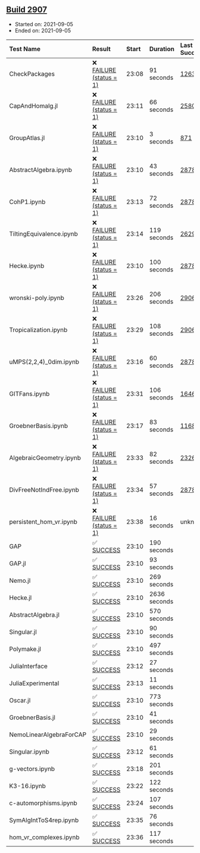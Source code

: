 ## [Build 2907](https://oscarci.mathematik.uni-kl.de/job/oscar-stable/2907/)

* Started on: 2021-09-05
* Ended on: 2021-09-05

| Test Name    | Result | Start | Duration | Last Success | First Failure |
|:-------------|:-------|:------|:---------|:-------------|:--------------|
| CheckPackages | ❌ [FAILURE (status = 1)](https://oscarci.mathematik.uni-kl.de/job/oscar-stable/2907/artifact/logs/build-2907/CheckPackages.log) | 23:08 | 91 seconds | [1263](https://oscarci.mathematik.uni-kl.de/job/oscar-stable/1263/) | [1264](https://oscarci.mathematik.uni-kl.de/job/oscar-stable/1264/) |
| CapAndHomalg.jl | ❌ [FAILURE (status = 1)](https://oscarci.mathematik.uni-kl.de/job/oscar-stable/2907/artifact/logs/build-2907/CapAndHomalg.jl.log) | 23:11 | 66 seconds | [2580](https://oscarci.mathematik.uni-kl.de/job/oscar-stable/2580/) | [2581](https://oscarci.mathematik.uni-kl.de/job/oscar-stable/2581/) |
| GroupAtlas.jl | ❌ [FAILURE (status = 1)](https://oscarci.mathematik.uni-kl.de/job/oscar-stable/2907/artifact/logs/build-2907/GroupAtlas.jl.log) | 23:10 | 3 seconds | [871](https://oscarci.mathematik.uni-kl.de/job/oscar-stable/871/) | [872](https://oscarci.mathematik.uni-kl.de/job/oscar-stable/872/) |
| AbstractAlgebra.ipynb | ❌ [FAILURE (status = 1)](https://oscarci.mathematik.uni-kl.de/job/oscar-stable/2907/artifact/logs/build-2907/AbstractAlgebra.ipynb.log) | 23:10 | 43 seconds | [2878](https://oscarci.mathematik.uni-kl.de/job/oscar-stable/2878/) | [2879](https://oscarci.mathematik.uni-kl.de/job/oscar-stable/2879/) |
| CohP1.ipynb | ❌ [FAILURE (status = 1)](https://oscarci.mathematik.uni-kl.de/job/oscar-stable/2907/artifact/logs/build-2907/CohP1.ipynb.log) | 23:13 | 72 seconds | [2878](https://oscarci.mathematik.uni-kl.de/job/oscar-stable/2878/) | [2879](https://oscarci.mathematik.uni-kl.de/job/oscar-stable/2879/) |
| TiltingEquivalence.ipynb | ❌ [FAILURE (status = 1)](https://oscarci.mathematik.uni-kl.de/job/oscar-stable/2907/artifact/logs/build-2907/TiltingEquivalence.ipynb.log) | 23:14 | 119 seconds | [2629](https://oscarci.mathematik.uni-kl.de/job/oscar-stable/2629/) | [2630](https://oscarci.mathematik.uni-kl.de/job/oscar-stable/2630/) |
| Hecke.ipynb | ❌ [FAILURE (status = 1)](https://oscarci.mathematik.uni-kl.de/job/oscar-stable/2907/artifact/logs/build-2907/Hecke.ipynb.log) | 23:10 | 100 seconds | [2878](https://oscarci.mathematik.uni-kl.de/job/oscar-stable/2878/) | [2879](https://oscarci.mathematik.uni-kl.de/job/oscar-stable/2879/) |
| wronski-poly.ipynb | ❌ [FAILURE (status = 1)](https://oscarci.mathematik.uni-kl.de/job/oscar-stable/2907/artifact/logs/build-2907/wronski-poly.ipynb.log) | 23:26 | 206 seconds | [2906](https://oscarci.mathematik.uni-kl.de/job/oscar-stable/2906/) | [2907](https://oscarci.mathematik.uni-kl.de/job/oscar-stable/2907/) |
| Tropicalization.ipynb | ❌ [FAILURE (status = 1)](https://oscarci.mathematik.uni-kl.de/job/oscar-stable/2907/artifact/logs/build-2907/Tropicalization.ipynb.log) | 23:29 | 108 seconds | [2906](https://oscarci.mathematik.uni-kl.de/job/oscar-stable/2906/) | [2907](https://oscarci.mathematik.uni-kl.de/job/oscar-stable/2907/) |
| uMPS(2,2,4)_0dim.ipynb | ❌ [FAILURE (status = 1)](https://oscarci.mathematik.uni-kl.de/job/oscar-stable/2907/artifact/logs/build-2907/uMPS-2-2-4-_0dim.ipynb.log) | 23:16 | 60 seconds | [2878](https://oscarci.mathematik.uni-kl.de/job/oscar-stable/2878/) | [2879](https://oscarci.mathematik.uni-kl.de/job/oscar-stable/2879/) |
| GITFans.ipynb | ❌ [FAILURE (status = 1)](https://oscarci.mathematik.uni-kl.de/job/oscar-stable/2907/artifact/logs/build-2907/GITFans.ipynb.log) | 23:31 | 106 seconds | [1646](https://oscarci.mathematik.uni-kl.de/job/oscar-stable/1646/) | [1647](https://oscarci.mathematik.uni-kl.de/job/oscar-stable/1647/) |
| GroebnerBasis.ipynb | ❌ [FAILURE (status = 1)](https://oscarci.mathematik.uni-kl.de/job/oscar-stable/2907/artifact/logs/build-2907/GroebnerBasis.ipynb.log) | 23:17 | 83 seconds | [1168](https://oscarci.mathematik.uni-kl.de/job/oscar-stable/1168/) | [1169](https://oscarci.mathematik.uni-kl.de/job/oscar-stable/1169/) |
| AlgebraicGeometry.ipynb | ❌ [FAILURE (status = 1)](https://oscarci.mathematik.uni-kl.de/job/oscar-stable/2907/artifact/logs/build-2907/AlgebraicGeometry.ipynb.log) | 23:33 | 82 seconds | [2326](https://oscarci.mathematik.uni-kl.de/job/oscar-stable/2326/) | [2327](https://oscarci.mathematik.uni-kl.de/job/oscar-stable/2327/) |
| DivFreeNotIndFree.ipynb | ❌ [FAILURE (status = 1)](https://oscarci.mathematik.uni-kl.de/job/oscar-stable/2907/artifact/logs/build-2907/DivFreeNotIndFree.ipynb.log) | 23:34 | 57 seconds | [2878](https://oscarci.mathematik.uni-kl.de/job/oscar-stable/2878/) | [2879](https://oscarci.mathematik.uni-kl.de/job/oscar-stable/2879/) |
| persistent_hom_vr.ipynb | ❌ [FAILURE (status = 1)](https://oscarci.mathematik.uni-kl.de/job/oscar-stable/2907/artifact/logs/build-2907/persistent_hom_vr.ipynb.log) | 23:38 | 16 seconds | unknown | unknown |
| GAP | ✅ [SUCCESS](https://oscarci.mathematik.uni-kl.de/job/oscar-stable/2907/artifact/logs/build-2907/GAP.log) | 23:10 | 190 seconds |  |  |
| GAP.jl | ✅ [SUCCESS](https://oscarci.mathematik.uni-kl.de/job/oscar-stable/2907/artifact/logs/build-2907/GAP.jl.log) | 23:10 | 93 seconds |  |  |
| Nemo.jl | ✅ [SUCCESS](https://oscarci.mathematik.uni-kl.de/job/oscar-stable/2907/artifact/logs/build-2907/Nemo.jl.log) | 23:10 | 269 seconds |  |  |
| Hecke.jl | ✅ [SUCCESS](https://oscarci.mathematik.uni-kl.de/job/oscar-stable/2907/artifact/logs/build-2907/Hecke.jl.log) | 23:10 | 2636 seconds |  |  |
| AbstractAlgebra.jl | ✅ [SUCCESS](https://oscarci.mathematik.uni-kl.de/job/oscar-stable/2907/artifact/logs/build-2907/AbstractAlgebra.jl.log) | 23:10 | 570 seconds |  |  |
| Singular.jl | ✅ [SUCCESS](https://oscarci.mathematik.uni-kl.de/job/oscar-stable/2907/artifact/logs/build-2907/Singular.jl.log) | 23:10 | 90 seconds |  |  |
| Polymake.jl | ✅ [SUCCESS](https://oscarci.mathematik.uni-kl.de/job/oscar-stable/2907/artifact/logs/build-2907/Polymake.jl.log) | 23:10 | 497 seconds |  |  |
| JuliaInterface | ✅ [SUCCESS](https://oscarci.mathematik.uni-kl.de/job/oscar-stable/2907/artifact/logs/build-2907/JuliaInterface.log) | 23:12 | 27 seconds |  |  |
| JuliaExperimental | ✅ [SUCCESS](https://oscarci.mathematik.uni-kl.de/job/oscar-stable/2907/artifact/logs/build-2907/JuliaExperimental.log) | 23:13 | 11 seconds |  |  |
| Oscar.jl | ✅ [SUCCESS](https://oscarci.mathematik.uni-kl.de/job/oscar-stable/2907/artifact/logs/build-2907/Oscar.jl.log) | 23:10 | 773 seconds |  |  |
| GroebnerBasis.jl | ✅ [SUCCESS](https://oscarci.mathematik.uni-kl.de/job/oscar-stable/2907/artifact/logs/build-2907/GroebnerBasis.jl.log) | 23:10 | 41 seconds |  |  |
| NemoLinearAlgebraForCAP | ✅ [SUCCESS](https://oscarci.mathematik.uni-kl.de/job/oscar-stable/2907/artifact/logs/build-2907/NemoLinearAlgebraForCAP.log) | 23:10 | 29 seconds |  |  |
| Singular.ipynb | ✅ [SUCCESS](https://oscarci.mathematik.uni-kl.de/job/oscar-stable/2907/artifact/logs/build-2907/Singular.ipynb.log) | 23:12 | 61 seconds |  |  |
| g-vectors.ipynb | ✅ [SUCCESS](https://oscarci.mathematik.uni-kl.de/job/oscar-stable/2907/artifact/logs/build-2907/g-vectors.ipynb.log) | 23:18 | 201 seconds |  |  |
| K3-16.ipynb | ✅ [SUCCESS](https://oscarci.mathematik.uni-kl.de/job/oscar-stable/2907/artifact/logs/build-2907/K3-16.ipynb.log) | 23:22 | 122 seconds |  |  |
| c-automorphisms.ipynb | ✅ [SUCCESS](https://oscarci.mathematik.uni-kl.de/job/oscar-stable/2907/artifact/logs/build-2907/c-automorphisms.ipynb.log) | 23:24 | 107 seconds |  |  |
| SymAlgIntToS4rep.ipynb | ✅ [SUCCESS](https://oscarci.mathematik.uni-kl.de/job/oscar-stable/2907/artifact/logs/build-2907/SymAlgIntToS4rep.ipynb.log) | 23:35 | 76 seconds |  |  |
| hom_vr_complexes.ipynb | ✅ [SUCCESS](https://oscarci.mathematik.uni-kl.de/job/oscar-stable/2907/artifact/logs/build-2907/hom_vr_complexes.ipynb.log) | 23:36 | 117 seconds |  |  |
